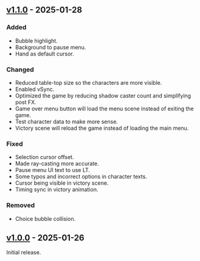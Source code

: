 ## [v1.1.0](https://github.com/Edvinas01/ggj-2025/compare/v1.0.0...v1.1.0) - 2025-01-28

### Added

- Bubble highlight.
- Background to pause menu.
- Hand as default cursor.

### Changed

- Reduced table-top size so the characters are more visible.
- Enabled vSync.
- Optimized the game by reducing shadow caster count and simplifying post FX.
- Game over menu button will load the menu scene instead of exiting the game.
- Test character data to make more sense.
- Victory scene will reload the game instead of loading the main menu.

### Fixed

- Selection cursor offset.
- Made ray-casting more accurate.
- Pause menu UI text to use LT.
- Some typos and incorrect options in character texts.
- Cursor being visible in victory scene.
- Timing sync in victory animation.

### Removed

- Choice bubble collision.

## [v1.0.0](https://github.com/Edvinas01/ggj-2025/compare/v0.0.1) - 2025-01-26

Initial release.
